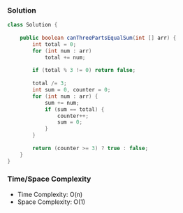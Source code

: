 ### Solution

```java
class Solution {
    
    public boolean canThreePartsEqualSum(int [] arr) {
        int total = 0;
        for (int num : arr)
            total += num;
        
        if (total % 3 != 0) return false;
        
        total /= 3;
        int sum = 0, counter = 0;
        for (int num : arr) {
            sum += num;
            if (sum == total) {
                counter++;
                sum = 0;
            }
        }
        
        return (counter >= 3) ? true : false;
    }
}
```

### Time/Space Complexity

- Time Complexity: O(n)
- Space Complexity: O(1)
